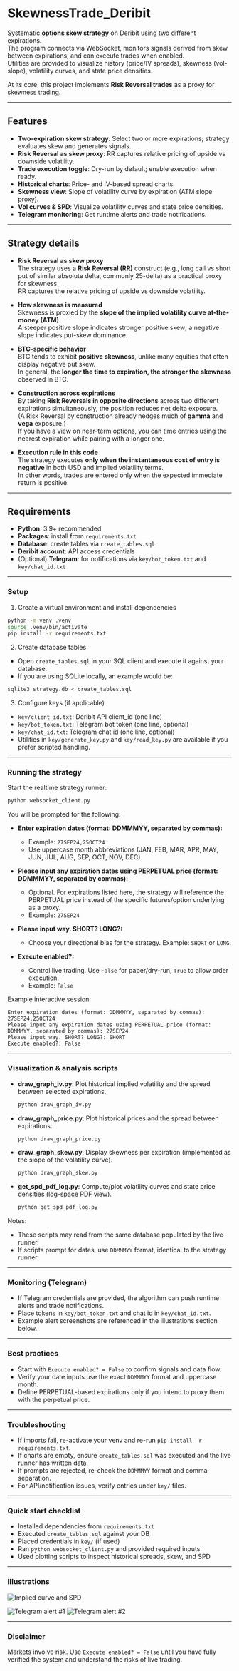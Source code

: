 # SkewnessTrade_Deribit

Systematic **options skew strategy** on Deribit using two different expirations.  
The program connects via WebSocket, monitors signals derived from skew between expirations, and can execute trades when enabled.  
Utilities are provided to visualize history (price/IV spreads), skewness (vol-slope), volatility curves, and state price densities.  

At its core, this project implements **Risk Reversal trades** as a proxy for skewness trading.  

---

## Features
- **Two-expiration skew strategy**: Select two or more expirations; strategy evaluates skew and generates signals.  
- **Risk Reversal as skew proxy**: RR captures relative pricing of upside vs downside volatility.  
- **Trade execution toggle**: Dry-run by default; enable execution when ready.  
- **Historical charts**: Price- and IV-based spread charts.  
- **Skewness view**: Slope of volatility curve by expiration (ATM slope proxy).  
- **Vol curves & SPD**: Visualize volatility curves and state price densities.  
- **Telegram monitoring**: Get runtime alerts and trade notifications.  

---

## Strategy details
- **Risk Reversal as skew proxy**  
  The strategy uses a **Risk Reversal (RR)** construct (e.g., long call vs short put of similar absolute delta, commonly 25-delta) as a practical proxy for skewness.  
  RR captures the relative pricing of upside vs downside volatility.  

- **How skewness is measured**  
  Skewness is proxied by the **slope of the implied volatility curve at-the-money (ATM)**.  
  A steeper positive slope indicates stronger positive skew; a negative slope indicates put-skew dominance.  

- **BTC-specific behavior**  
  BTC tends to exhibit **positive skewness**, unlike many equities that often display negative put skew.  
  In general, the **longer the time to expiration, the stronger the skewness** observed in BTC.  

- **Construction across expirations**  
  By taking **Risk Reversals in opposite directions** across two different expirations simultaneously, the position reduces net delta exposure.  
  (A Risk Reversal by construction already hedges much of **gamma** and **vega** exposure.)  
  If you have a view on near-term options, you can time entries using the nearest expiration while pairing with a longer one.  

- **Execution rule in this code**  
  The strategy executes **only when the instantaneous cost of entry is negative** in both USD and implied volatility terms.  
  In other words, trades are entered only when the expected immediate return is positive.  

---

## Requirements
- **Python**: 3.9+ recommended  
- **Packages**: install from `requirements.txt`  
- **Database**: create tables via `create_tables.sql`  
- **Deribit account**: API access credentials  
- (Optional) **Telegram**: for notifications via `key/bot_token.txt` and `key/chat_id.txt`  

---

### Setup
1) Create a virtual environment and install dependencies
```bash
python -m venv .venv
source .venv/bin/activate
pip install -r requirements.txt
```

2) Create database tables
- Open `create_tables.sql` in your SQL client and execute it against your database.
- If you are using SQLite locally, an example would be:
```bash
sqlite3 strategy.db < create_tables.sql
```

3) Configure keys (if applicable)
- `key/client_id.txt`: Deribit API client_id (one line)
- `key/bot_token.txt`: Telegram bot token (one line, optional)
- `key/chat_id.txt`: Telegram chat id (one line, optional)
- Utilities in `key/generate_key.py` and `key/read_key.py` are available if you prefer scripted handling.

---

### Running the strategy
Start the realtime strategy runner:
```bash
python websocket_client.py
```
You will be prompted for the following:
- **Enter expiration dates (format: DDMMMYY, separated by commas):**
  - Example: `27SEP24,25OCT24`
  - Use uppercase month abbreviations (JAN, FEB, MAR, APR, MAY, JUN, JUL, AUG, SEP, OCT, NOV, DEC).

- **Please input any expiration dates using PERPETUAL price (format: DDMMMYY, separated by commas):**
  - Optional. For expirations listed here, the strategy will reference the PERPETUAL price instead of the specific futures/option underlying as a proxy.
  - Example: `27SEP24`

- **Please input way. SHORT? LONG?:**
  - Choose your directional bias for the strategy. Example: `SHORT` or `LONG`.

- **Execute enabled?:**
  - Control live trading. Use `False` for paper/dry-run, `True` to allow order execution.
  - Example: `False`

Example interactive session:
```text
Enter expiration dates (format: DDMMMYY, separated by commas): 27SEP24,25OCT24
Please input any expiration dates using PERPETUAL price (format: DDMMMYY, separated by commas): 27SEP24
Please input way. SHORT? LONG?: SHORT
Execute enabled?: False
```

---

### Visualization & analysis scripts
- **draw_graph_iv.py**: Plot historical implied volatility and the spread between selected expirations.
  ```bash
  python draw_graph_iv.py
  ```

- **draw_graph_price.py**: Plot historical prices and the spread between expirations.
  ```bash
  python draw_graph_price.py
  ```

- **draw_graph_skew.py**: Display skewness per expiration (implemented as the slope of the volatility curve).
  ```bash
  python draw_graph_skew.py
  ```

- **get_spd_pdf_log.py**: Compute/plot volatility curves and state price densities (log-space PDF view).
  ```bash
  python get_spd_pdf_log.py
  ```

Notes:
- These scripts may read from the same database populated by the live runner.
- If scripts prompt for dates, use `DDMMMYY` format, identical to the strategy runner.

---

### Monitoring (Telegram)
- If Telegram credentials are provided, the algorithm can push runtime alerts and trade notifications.
- Place tokens in `key/bot_token.txt` and chat id in `key/chat_id.txt`.
- Example alert screenshots are referenced in the Illustrations section below.

---

### Best practices
- Start with `Execute enabled? = False` to confirm signals and data flow.
- Verify your date inputs use the exact `DDMMMYY` format and uppercase month.
- Define PERPETUAL-based expirations only if you intend to proxy them with the perpetual price.

---

### Troubleshooting
- If imports fail, re-activate your venv and re-run `pip install -r requirements.txt`.
- If charts are empty, ensure `create_tables.sql` was executed and the live runner has written data.
- If prompts are rejected, re-check the `DDMMMYY` format and comma separation.
- For API/notification issues, verify entries under `key/` files.

---

### Quick start checklist
- Installed dependencies from `requirements.txt`
- Executed `create_tables.sql` against your DB
- Placed credentials in `key/` (if used)
- Ran `python websocket_client.py` and provided required inputs
- Used plotting scripts to inspect historical spreads, skew, and SPD

---

### Illustrations

![Implied curve and SPD](pictures/implied_curve_example.png)

![Telegram alert #1](pictures/bot_1.png)
![Telegram alert #2](pictures/bot_2.png)

---

### Disclaimer
Markets involve risk. Use `Execute enabled? = False` until you have fully verified the system and understand the risks of live trading.
